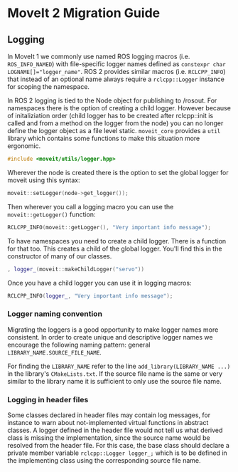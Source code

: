 # MoveIt 2 Migration Guide

## Logging

In MoveIt 1 we commonly use named ROS logging macros (i.e. `ROS_INFO_NAMED`) with file-specific logger names defined as `constexpr char LOGNAME[]="logger_name"`.
ROS 2 provides similar macros (i.e. `RCLCPP_INFO`) that instead of an optional name always require a `rclcpp::Logger` instance for scoping the namespace.

In ROS 2 logging is tied to the Node object for publishing to /rosout.
For namespaces there is the option of creating a child logger.
However because of initaliziation order (child logger has to be created after rclcpp::init is called and from a method on the logger from the node) you can no longer define the logger object as a file level static.
`moveit_core` provides a `util` library which contains some functions to make this situation more ergonomic.
```C++
#include <moveit/utils/logger.hpp>
```

Wherever the node is created there is the option to set the global logger for moveit using this syntax:

```C++
moveit::setLogger(node->get_logger());
```

Then wherever you call a logging macro you can use the `moveit::getLogger()` function:
```C++
RCLCPP_INFO(moveit::getLogger(), "Very important info message");
```

To have namespaces you need to create a child logger.
There is a function for that too.
This creates a child of the global logger.
You'll find this in the constructor of many of our classes.

```C++
, logger_(moveit::makeChildLogger("servo"))
```

Once you have a child logger you can use it in logging macros:
```C++
RCLCPP_INFO(logger_, "Very important info message");
```

### Logger naming convention

Migrating the loggers is a good opportunity to make logger names more consistent.
In order to create unique and descriptive logger names we encourage the following naming pattern: general `LIBRARY_NAME.SOURCE_FILE_NAME`.

For finding the `LIBRARY_NAME` refer to the line `add_library(LIBRARY_NAME ...)` in the library's `CMakeLists.txt`.
If the source file name is the same or very similar to the library name it is sufficient to only use the source file name.

### Logging in header files

Some classes declared in header files may contain log messages, for instance to warn about not-implemented virtual functions in abstract classes.
A logger defined in the header file would not tell us what derived class is missing the implementation, since the source name would be resolved from the header file.
For this case, the base class should declare a private member variable `rclcpp::Logger logger_;` which is to be defined in the implementing class using the corresponding source file name.
